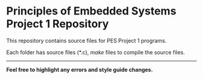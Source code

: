 # Principles of Embedded Systems Project 1 Repository

This repository contains source files for PES Project 1 programs.

Each folder has source files (\*.c), *make* files to compile the source files.

---

**Feel free to highlight any errors and style guide changes.**


